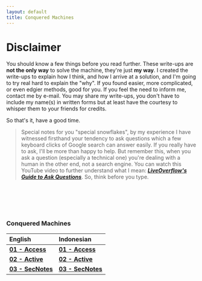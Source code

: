 ```yaml
---
layout: default
title: Conquered Machines
---
```


# Disclaimer

You should know a few things before you read further. These write-ups are **not the only way** to solve the machine, they're just **my way**. I created the write-ups to explain how I think, and how I arrive at a solution, and I'm going to try real hard to explain the "why". If you found easier, more complicated, or even edgier methods, good for you. If you feel the need to inform me, contact me by e-mail. 
You may share my write-ups, you don't have to include my name(s) in written forms but at least have the courtesy to whisper them to your friends for credits.
<br>

So that's it, have a good time.
<br>

> Special notes for you "special snowflakes", by my experience I have witnessed firsthand your tendency to ask questions which a few keyboard clicks of Google search can answer easily. If you really have to ask, I'll be more than happy to help. But remember this, when you ask a question (especially a technical one) you're dealing with a human in the other end, not a search engine. You can watch this YouTube video to further understand what I mean: **_[LiveOverflow's Guide to Ask Questions](https://www.youtube.com/watch?v=53zkBvL4ZB4)_**. So, think before you type.

<br>
<br>
<br>
<br>

### Conquered Machines

|       English      |     Indonesian    |
|:-------------------|:------------------|
| **[01 - Access](https://takaya1337.github.io/htb/en/01)**   | **[01 - Access](https://takaya1337.github.io/htb/id/01)**       |
| **[02 - Active](https://takaya1337.github.io/htb/en/02)**   | **[02 - Active](https://takaya1337.github.io/htb/id/02)**       |
| **[03 - SecNotes](https://takaya1337.github.io/htb/en/03)** | **[03 - SecNotes](https://takaya1337.github.io/htb/id/03)**     |
